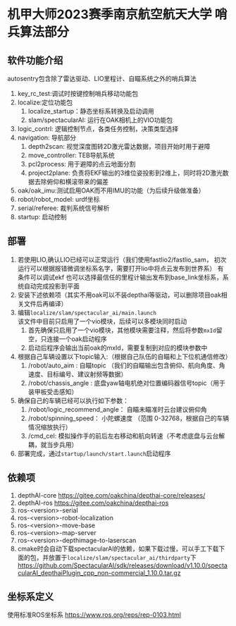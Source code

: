 # 机甲大师2023赛季南京航空航天大学 哨兵算法部分
## 软件功能介绍
   autosentry包含除了雷达驱动、LIO里程计、自瞄系统之外的哨兵算法
1. key_rc_test:调试时按键控制哨兵移动功能包
2. localize:定位功能包
   1. localize_startup：静态坐标系转换及启动调用
   2. slam/spectacularAI: 运行在OAK相机上的VIO功能包
3. logic_contrl: 逻辑控制节点，各类任务控制，决策类型选择
4. navigation: 导航部分
   1. depth2scan: 视觉深度图转2D激光雷达数据，项目开始时用于避障
   2. move_controller: TEB导航系统
   3. pcl2process: 用于避障的点云地面分割
   4. project2plane: 负责将EKF输出的3维位姿投影到2维上，同时将2D激光数据去除俯仰和横滚带来的偏差
5. oak/oak_imu:测试启用OAK而不用IMU的功能（为后续升级做准备）
6. robot/robot_model: urdf坐标
7. serial/referee: 裁判系统信号解析
8. startup: 启动控制

## 部署
1. 若使用LIO,确认LIO已经可以正常运行（我们使用fastlio2/fastlio_sam， 初次运行可以根据报错微调坐标系名字，需要打开lio中将点云发布到世界系）
   有条件可以调试ekf
   也可以选择最信任的里程计输出发布到base_link坐标系，系统自动完成投影到平面
2. 安装下述依赖项（其实不用oak可以不装depthai等驱动，可以删除项目oak相关文件后再编译）
3. 编辑`localize/slam/spectacular_ai/main.launch`  
   该文件中目前只启用了一个vio模块，后续可以多模块同时启动  
   1. 首先确保只启用了一个vio模块，其他模块需要注释，然后将参数`mxId`留空，只连接一个oak启动程序
   2. 启动后程序会输出当前oak的mxId，需要复制到对应的模块参数中
4. 根据自己车辆设置以下topic输入:（根据自己队伍的自瞄和上下位机通信修改）
   1. /robot/auto_aim      : 自瞄topic （我们的自瞄输出包含俯仰、航向角度、角速度、目标编号、建议射频等数据）
   2. /robot/chassis_angle : 底盘yaw轴电机绝对位置编码器信号topic（用于装甲板受击感知）
5. 确保自己的车辆已经可以执行如下参数：
   1. /robot/logic_recommend_angle： 自瞄未瞄准时云台建议俯仰角
   2. /robot/spinning_speed： 小陀螺速度 （范围 0-32768，根据自己的车辆情况缩放执行）
   3. /cmd_cel: 模拟操作手的前后左右移动和航向转速（不考虑底盘与云台解耦，就当步兵用）
6. 部署完成，通过`startup/launch/start.launch`启动程序

## 依赖项
1. depthAI-core https://gitee.com/oakchina/depthai-core/releases/
2. depthAI-ros https://gitee.com/oakchina/depthai-ros
3. ros-\<version\>-serial
4. ros-\<version\>-robot-localization
5. ros-\<version\>-move-base
6. ros-\<version\>-map-server
7. ros-\<version\>-depthimage-to-laserscan
8. cmake时会自动下载spectacularAI的依赖，如果下载过慢，可以手工下载下面的包，并放置于`localize/slam/spectacular_ai/thirdparty`下
   https://github.com/SpectacularAI/sdk/releases/download/v1.10.0/spectacularAI_depthaiPlugin_cpp_non-commercial_1.10.0.tar.gz

## 坐标系定义
使用标准ROS坐标系 https://www.ros.org/reps/rep-0103.html
